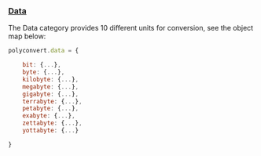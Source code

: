 ### [Data](https://gist.github.com/jgphilpott/76446b8352b05c145e55fb43666fb117)

The Data category provides 10 different units for conversion, see the object map below:

```js
polyconvert.data = {

    bit: {...},
    byte: {...},
    kilobyte: {...},
    megabyte: {...},
    gigabyte: {...},
    terrabyte: {...},
    petabyte: {...},
    exabyte: {...},
    zettabyte: {...},
    yottabyte: {...}

}
```